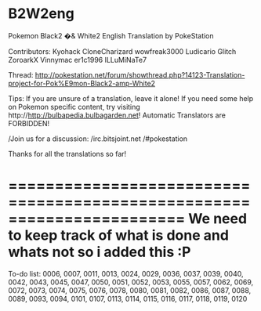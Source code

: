 B2W2eng
=======

Pokemon Black2 �& White2 English Translation by PokeStation

Contributors:
Kyohack
CloneCharizard
wowfreak3000
Ludicario
Glitch
ZoroarkX
Vinnymac
er1c1996
ILLuMiNaTe7

Thread: http://pokestation.net/forum/showthread.php?14123-Translation-project-for-Pok%E9mon-Black2-amp-White2

Tips:
If you are unsure of a translation, leave it alone!
If you need some help on Pokemon specific content, try visiting http://http://bulbapedia.bulbagarden.net!
Automatic Translators are FORBIDDEN!

/Join us for a discussion:
/irc.bitsjoint.net
/#pokestation

Thanks for all the translations so far!

=======================================================================
We need to keep track of what is done and whats not so i added this :P
=======================================================================
To-do list:
0006, 0007, 0011, 0013, 0024, 0029, 0036, 0037, 0039, 0040, 0042, 0043, 0045, 0047, 0050, 0051, 0052, 0053, 0055, 0057, 0062, 0069, 0072, 0073, 0074, 0075, 0076, 0078, 0080, 0081, 0082, 0086, 0087, 0088, 0089, 0093, 0094, 0101, 0107, 0113, 0114, 0115, 0116, 0117, 0118, 0119, 0120